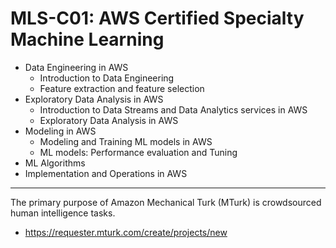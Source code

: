 # MLS-C01: AWS Certified Specialty Machine Learning

- Data Engineering in AWS
  - Introduction to Data Engineering
  - Feature extraction and feature selection
- Exploratory Data Analysis in AWS
  - Introduction to Data Streams and Data Analytics services in AWS
  - Exploratory Data Analysis in AWS
- Modeling in AWS
  - Modeling and Training ML models in AWS
  - ML models: Performance evaluation and Tuning
- ML Algorithms
- Implementation and Operations in AWS

---

The primary purpose of Amazon Mechanical Turk (MTurk) is crowdsourced human intelligence tasks.

- https://requester.mturk.com/create/projects/new
